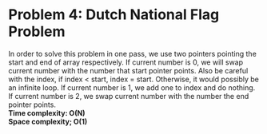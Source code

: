# Problem 4: Dutch National Flag Problem
In order to solve this problem in one pass, we use two pointers pointing the start and end of array respectively. If current number is 0, we will swap current number with the number that start pointer points.  Also be careful with the index, if index < start, index = start. Otherwise, it would possibly be an infinite loop.
If current number is 1, we add one to index and do nothing. If current number is 2, we swap current number with the number the end pointer points.
<br>
**Time complexity: O(N)<br>
Space complexity; O(1)**
